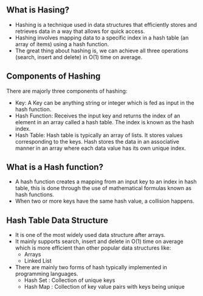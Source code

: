 ## What is Hasing?

- Hashing is a technique used in data structures that efficiently stores and retrieves data in a way that allows for quick access.
- Hashing involves mapping data to a specific index in a hash table (an array of items) using a hash function.
- The great thing about hashing is, we can achieve all three operations (search, insert and delete) in O(1) time on average.

## Components of Hashing

There are majorly three components of hashing:

- Key: A Key can be anything string or integer which is fed as input in the hash function.
- Hash Function: Receives the input key and returns the index of an element in an array called a hash table. The index is known as the hash index.
- Hash Table: Hash table is typically an array of lists. It stores values corresponding to the keys. Hash stores the data in an associative manner in an array where each data value has its own unique index.

## What is a Hash function?

- A hash function creates a mapping from an input key to an index in hash table, this is done through the use of mathematical formulas known as hash functions.
- When two or more keys have the same hash value, a collision happens.

## Hash Table Data Structure

- It is one of the most widely used data structure after arrays.
- It mainly supports search, insert and delete in O(1) time on average which is more efficient than other popular data structures like:
  - Arrays
  - Linked List
- There are mainly two forms of hash typically implemented in programming languages.
  - Hash Set : Collection of unique keys
  - Hash Map : Collection of key value pairs with keys being unique
